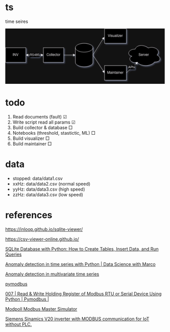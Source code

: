 # ts
time seires

![diagram](./assets/imgs/diagram.png)

# todo
1. Read documents (fault) ☑
2. Write script read all params ☑
3. Build collector & database □
4. Notebooks (threshold, stastictic, ML) □
5. Build visualizer □
6. Build maintainer □

# data
- stopped: data/data1.csv
- xxHz: data/data2.csv (normal speed)
- yyHz: data/data3.csv (high speed)
- zzHz: data/data3.csv (low speed)

# references

https://inloop.github.io/sqlite-viewer/

https://csv-viewer-online.github.io/

[ SQLite Database with Python: How to Create Tables, Insert Data, and Run Queries ](https://www.youtube.com/watch?v=ZQAnkjfvZAw)

[ Anomaly detection in time series with Python | Data Science with Marco ](https://www.youtube.com/watch?v=qy41dXGbAxY)

[Anomaly detection in multivariate time series ](https://www.kaggle.com/code/drscarlat/anomaly-detection-in-multivariate-time-series)

[pymodbus](https://pymodbus.readthedocs.io/en/latest/source/readme.html)

[007 | Read & Write Holding Register of Modbus RTU or Serial Device Using Python | Pymodbus |](https://www.youtube.com/watch?v=pLecgMoB-dA)

[Modpoll Modbus Master Simulator ](https://www.modbusdriver.com/modpoll.html)

[ Siemens Sinamics V20 inverter with MODBUS communication for IoT without PLC. ](https://www.youtube.com/watch?v=pRJo0vXLvzU)
